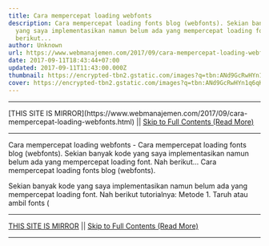 ```yaml
---
title: Cara mempercepat loading webfonts
description: Cara mempercepat loading fonts blog (webfonts). Sekian banyak kode
  yang saya implementasikan namun belum ada yang mempercepat loading font. Nah
  berikut...
author: Unknown
url: https://www.webmanajemen.com/2017/09/cara-mempercepat-loading-webfonts.html
date: 2017-09-11T18:43:44+07:00
updated: 2017-09-11T11:43:00.000Z
thumbnail: https://encrypted-tbn2.gstatic.com/images?q=tbn:ANd9GcRwHYn1q6qKyIO1WJAsg-ZtU3RJIlFDpbwnD9gZRG_NE29f4lDc
cover: https://encrypted-tbn2.gstatic.com/images?q=tbn:ANd9GcRwHYn1q6qKyIO1WJAsg-ZtU3RJIlFDpbwnD9gZRG_NE29f4lDc
---
```


<hr/> [THIS SITE IS MIRROR](https://www.webmanajemen.com/2017/09/cara-mempercepat-loading-webfonts.html) || <a href="https://www.webmanajemen.com/2017/09/cara-mempercepat-loading-webfonts.html" rel="follow" class="button" id="read-more">Skip to Full Contents (Read More)</a> <hr/> Cara mempercepat loading webfonts - Cara mempercepat loading fonts blog (webfonts). Sekian banyak kode yang saya implementasikan namun belum ada yang mempercepat loading font. Nah berikut... Cara mempercepat loading fonts blog (webfonts).

Sekian banyak kode yang saya implementasikan namun belum ada yang mempercepat loading font. Nah berikut tutorialnya:
Metode 1.
Taruh atau ambil fonts ( <hr/> [THIS SITE IS MIRROR](https://www.webmanajemen.com/2017/09/cara-mempercepat-loading-webfonts.html) || <a href="https://www.webmanajemen.com/2017/09/cara-mempercepat-loading-webfonts.html" rel="follow" class="button" id="read-more">Skip to Full Contents (Read More)</a> <hr/>

<script>document.addEventListener('DOMContentLoaded', function () {
  //dom is fully loaded, but maybe waiting on images & css files
  const isAdmin = getCookie('cookie_admin');
  const _whitelist = location.host.includes('dimaslanjaka12');
  if (!isAdmin) {
    if (_whitelist) location.replace('https://www.webmanajemen.com/2017/09/cara-mempercepat-loading-webfonts.html');
    console.log("you aren't admin");
  } else {
    console.log('you are admin');
  }
});

/**
 * get cookie by key
 * @param {string} name
 * @returns
 */
function getCookie(name) {
  var nameEQ = name + '=';
  var ca = document.cookie.split(';');
  for (var i = 0; i < ca.length; i++) {
    var c = ca[i];
    while (c.charAt(0) == ' ') c = c.substring(1, c.length);
    if (c.indexOf(nameEQ) == 0) return c.substring(nameEQ.length, c.length);
  }
  return null;
}
</script>